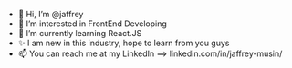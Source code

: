- 👋 Hi, I’m @jaffrey
- 👀 I’m interested in FrontEnd Developing
- 🌱 I’m currently learning React.JS
- ✨ I am new in this industry, hope to learn from you guys
- 📫 You can reach me at my LinkedIn ==> linkedin.com/in/jaffrey-musin/

<!---
jaffrey33/jaffrey33 is a ✨ special ✨ repository because its `README.md` (this file) appears on your GitHub profile.
You can click the Preview link to take a look at your changes.
--->
